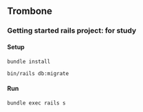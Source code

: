 ## Trombone

### Getting started rails project: for study

#### Setup

`bundle install`

`bin/rails db:migrate`

#### Run

`bundle exec rails s`

